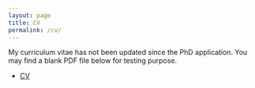 ```yaml
---
layout: page
title: CV
permalink: /cv/
---
```


My curriculum vitae has not been updated since the PhD application. You may find a blank PDF file below for testing purpose. 
<ul>
	<li><a href="cv.pdf">CV</a></li>
</ul>
